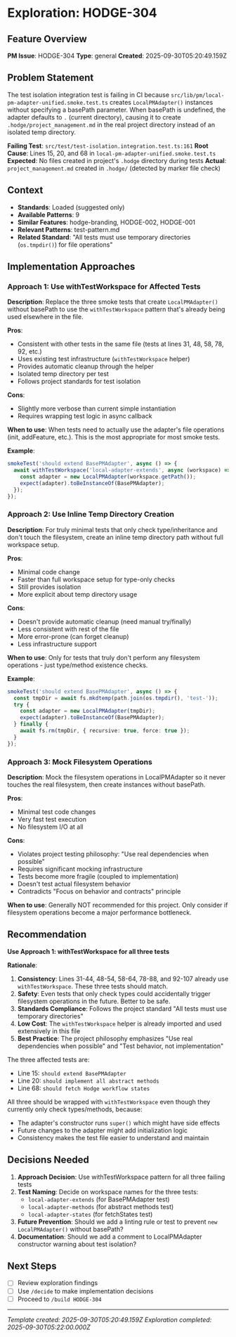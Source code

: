 # Exploration: HODGE-304

## Feature Overview
**PM Issue**: HODGE-304
**Type**: general
**Created**: 2025-09-30T05:20:49.159Z

## Problem Statement
The test isolation integration test is failing in CI because `src/lib/pm/local-pm-adapter-unified.smoke.test.ts` creates `LocalPMAdapter()` instances without specifying a basePath parameter. When basePath is undefined, the adapter defaults to `.` (current directory), causing it to create `.hodge/project_management.md` in the real project directory instead of an isolated temp directory.

**Failing Test**: `src/test/test-isolation.integration.test.ts:161`
**Root Cause**: Lines 15, 20, and 68 in `local-pm-adapter-unified.smoke.test.ts`
**Expected**: No files created in project's `.hodge` directory during tests
**Actual**: `project_management.md` created in `.hodge/` (detected by marker file check)

## Context
- **Standards**: Loaded (suggested only)
- **Available Patterns**: 9
- **Similar Features**: hodge-branding, HODGE-002, HODGE-001
- **Relevant Patterns**: test-pattern.md
- **Related Standard**: "All tests must use temporary directories (`os.tmpdir()`) for file operations"

## Implementation Approaches

### Approach 1: Use withTestWorkspace for Affected Tests
**Description**: Replace the three smoke tests that create `LocalPMAdapter()` without basePath to use the `withTestWorkspace` pattern that's already being used elsewhere in the file.

**Pros**:
- Consistent with other tests in the same file (tests at lines 31, 48, 58, 78, 92, etc.)
- Uses existing test infrastructure (`withTestWorkspace` helper)
- Provides automatic cleanup through the helper
- Isolated temp directory per test
- Follows project standards for test isolation

**Cons**:
- Slightly more verbose than current simple instantiation
- Requires wrapping test logic in async callback

**When to use**: When tests need to actually use the adapter's file operations (init, addFeature, etc.). This is the most appropriate for most smoke tests.

**Example**:
```typescript
smokeTest('should extend BasePMAdapter', async () => {
  await withTestWorkspace('local-adapter-extends', async (workspace) => {
    const adapter = new LocalPMAdapter(workspace.getPath());
    expect(adapter).toBeInstanceOf(BasePMAdapter);
  });
});
```

### Approach 2: Use Inline Temp Directory Creation
**Description**: For truly minimal tests that only check type/inheritance and don't touch the filesystem, create an inline temp directory path without full workspace setup.

**Pros**:
- Minimal code change
- Faster than full workspace setup for type-only checks
- Still provides isolation
- More explicit about temp directory usage

**Cons**:
- Doesn't provide automatic cleanup (need manual try/finally)
- Less consistent with rest of the file
- More error-prone (can forget cleanup)
- Less infrastructure support

**When to use**: Only for tests that truly don't perform any filesystem operations - just type/method existence checks.

**Example**:
```typescript
smokeTest('should extend BasePMAdapter', async () => {
  const tmpDir = await fs.mkdtemp(path.join(os.tmpdir(), 'test-'));
  try {
    const adapter = new LocalPMAdapter(tmpDir);
    expect(adapter).toBeInstanceOf(BasePMAdapter);
  } finally {
    await fs.rm(tmpDir, { recursive: true, force: true });
  }
});
```

### Approach 3: Mock Filesystem Operations
**Description**: Mock the filesystem operations in LocalPMAdapter so it never touches the real filesystem, then create instances without basePath.

**Pros**:
- Minimal test code changes
- Very fast test execution
- No filesystem I/O at all

**Cons**:
- Violates project testing philosophy: "Use real dependencies when possible"
- Requires significant mocking infrastructure
- Tests become more fragile (coupled to implementation)
- Doesn't test actual filesystem behavior
- Contradicts "Focus on behavior and contracts" principle

**When to use**: Generally NOT recommended for this project. Only consider if filesystem operations become a major performance bottleneck.

## Recommendation

**Use Approach 1: withTestWorkspace for all three tests**

**Rationale**:
1. **Consistency**: Lines 31-44, 48-54, 58-64, 78-88, and 92-107 already use `withTestWorkspace`. These three tests should match.
2. **Safety**: Even tests that only check types could accidentally trigger filesystem operations in the future. Better to be safe.
3. **Standards Compliance**: Follows the project standard "All tests must use temporary directories"
4. **Low Cost**: The `withTestWorkspace` helper is already imported and used extensively in this file
5. **Best Practice**: The project philosophy emphasizes "Use real dependencies when possible" and "Test behavior, not implementation"

The three affected tests are:
- Line 15: `should extend BasePMAdapter`
- Line 20: `should implement all abstract methods`
- Line 68: `should fetch Hodge workflow states`

All three should be wrapped with `withTestWorkspace` even though they currently only check types/methods, because:
- The adapter's constructor runs `super()` which might have side effects
- Future changes to the adapter might add initialization logic
- Consistency makes the test file easier to understand and maintain

## Decisions Needed

1. **Approach Decision**: Use withTestWorkspace pattern for all three failing tests
2. **Test Naming**: Decide on workspace names for the three tests:
   - `local-adapter-extends` (for BasePMAdapter test)
   - `local-adapter-methods` (for abstract methods test)
   - `local-adapter-states` (for fetchStates test)
3. **Future Prevention**: Should we add a linting rule or test to prevent `new LocalPMAdapter()` without basePath?
4. **Documentation**: Should we add a comment to LocalPMAdapter constructor warning about test isolation?

## Next Steps
- [ ] Review exploration findings
- [ ] Use `/decide` to make implementation decisions
- [ ] Proceed to `/build HODGE-304`

---
*Template created: 2025-09-30T05:20:49.159Z*
*Exploration completed: 2025-09-30T05:22:00.000Z*

